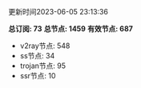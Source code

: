 更新时间2023-06-05 23:13:36

**总订阅: 73**
**总节点: 1459**
**有效节点: 687**
- v2ray节点: 548
- ss节点: 34
- trojan节点: 95
- ssr节点: 10
